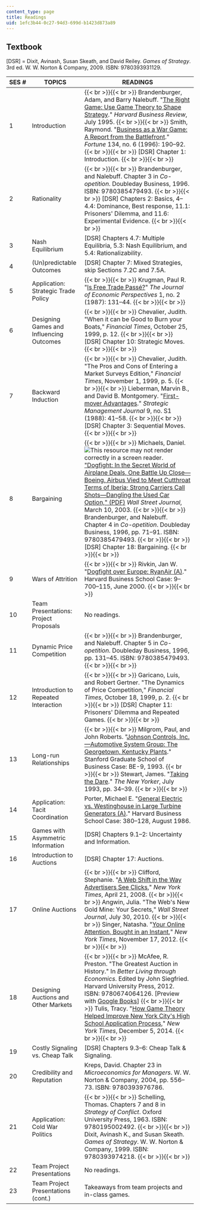 ```yaml
---
content_type: page
title: Readings
uid: 1efc3b44-0c27-94d3-699d-b1423d873a89
---
```


Textbook
--------

\[DSR\] = Dixit, Avinash, Susan Skeath, and David Reiley. _Games of Strategy_. 3rd ed. W. W. Norton & Company, 2009. ISBN: 9780393931129.

| SES # | TOPICS | READINGS |
| --- | --- | --- |
| 1 | Introduction |  {{< br >}}{{< br >}} Brandenburger, Adam, and Barry Nalebuff. "[The Right Game: Use Game Theory to Shape Strategy](https://hbr.org/1995/07/the-right-game-use-game-theory-to-shape-strategy)." _Harvard Business Review_, July 1995. {{< br >}}{{< br >}} Smith, Raymond. "[Business as a War Game: A Report from the Battlefront](http://connection.ebscohost.com/c/articles/9609167597/business-as-war-game-report-from-battlefront)." _Fortune_ 134, no. 6 (1996): 190–92. {{< br >}}{{< br >}} \[DSR\] Chapter 1: Introduction. {{< br >}}{{< br >}}  |
| 2 | Rationality |  {{< br >}}{{< br >}} Brandenburger, and Nalebuff. Chapter 3 in _Co-opetition_. Doubleday Business, 1996. ISBN: 9780385479493. {{< br >}}{{< br >}} \[DSR\] Chapters 2: Basics, 4–4.4: Dominance, Best response, 11.1: Prisoners' Dilemma, and 11.6: Experimental Evidence. {{< br >}}{{< br >}}  |
| 3 | Nash Equilibrium | \[DSR\] Chapters 4.7: Multiple Equilibria, 5.3: Nash Equilibrium, and 5.4: Rationalizability. |
| 4 | (Un)predictable Outcomes | \[DSR\] Chapter 7: Mixed Strategies, skip Sections 7.2C and 7.5A. |
| 5 | Application: Strategic Trade Policy |  {{< br >}}{{< br >}} Krugman, Paul R. "[Is Free Trade Passé?](http://dx.doi.org/10.1257/jep.1.2.131)" _The Journal of Economic Perspectives_ 1, no. 2 (1987): 131–44. {{< br >}}{{< br >}}  |
| 6 | Designing Games and Influencing Outcomes |  {{< br >}}{{< br >}} Chevalier, Judith. "When it can be Good to Burn your Boats," _Financial Times_, October 25, 1999, p. 12. {{< br >}}{{< br >}} \[DSR\] Chapter 10: Strategic Moves. {{< br >}}{{< br >}}  |
| 7 | Backward Induction |  {{< br >}}{{< br >}} Chevalier, Judith. "The Pros and Cons of Entering a Market Surveys Edition," _Financial Times_, November 1, 1999, p. 5. {{< br >}}{{< br >}} Lieberman, Marvin B., and David B. Montgomery. "[First-mover Advantages](http://dx.doi.org/10.1002/smj.4250090706)." _Strategic Management Journal_ 9, no. S1 (1988): 41–58. {{< br >}}{{< br >}} \[DSR\] Chapter 3: Sequential Moves. {{< br >}}{{< br >}}  |
| 8 | Bargaining |  {{< br >}}{{< br >}} Michaels, Daniel. ![This resource may not render correctly in a screen reader.](/images/inacessible.gif)["Dogfight: In the Secret World of Airplane Deals, One Battle Up Close—Boeing, Airbus Vied to Meet Cutthroat Terms of Iberia; Strong Carriers Call Shots—Dangling the Used Car Option," (PDF)](https://maxionline.files.wordpress.com/2010/09/dogfight_boeing-airbus-iberia.pdf) _Wall Street Journal_, March 10, 2003. {{< br >}}{{< br >}} Brandenburger, and Nalebuff. Chapter 4 in _Co-opetition_. Doubleday Business, 1996, pp. 71–91. ISBN: 9780385479493. {{< br >}}{{< br >}} \[DSR\] Chapter 18: Bargaining. {{< br >}}{{< br >}}  |
| 9 | Wars of Attrition |  {{< br >}}{{< br >}} Rivkin, Jan W. "[Dogfight over Europe: RyanAir (A)](http://www.hbs.edu/faculty/Pages/item.aspx?num=27241)." Harvard Business School Case: 9–700–115, June 2000. {{< br >}}{{< br >}}  |
| 10 | Team Presentations: Project Proposals | No readings. |
| 11 | Dynamic Price Competition |  {{< br >}}{{< br >}} Brandenburger, and Nalebuff. Chapter 5 in _Co-opetition_. Doubleday Business, 1996, pp. 131–45. ISBN: 9780385479493. {{< br >}}{{< br >}}  |
| 12 | Introduction to Repeated Interaction |  {{< br >}}{{< br >}} Garicano, Luis, and Robert Gertner. "The Dynamics of Price Competition," _Financial Times_, October 18, 1999, p. 2. {{< br >}}{{< br >}} \[DSR\] Chapter 11: Prisoners' Dilemma and Repeated Games. {{< br >}}{{< br >}}  |
| 13 | Long-run Relationships |  {{< br >}}{{< br >}} Milgrom, Paul, and John Roberts. "[Johnson Controls, Inc.—Automotive System Group: The Georgetown, Kentucky Plants](https://www.gsb.stanford.edu/faculty-research/case-studies/johnson-controls-inc-automotive-systems-group-georgetown-kentucky)." Stanford Graduate School of Business Case: BE-9, 1993. {{< br >}}{{< br >}} Stewart, James. "[Taking the Dare](http://www.newyorker.com/magazine/1993/07/26/taking-the-dare)." _The New Yorker_, July 1993, pp. 34–39. {{< br >}}{{< br >}}  |
| 14 | Application: Tacit Coordination | Porter, Michael E. "[General Electric vs. Westinghouse in Large Turbine Generators (A)](https://hbr.org/product/general-electric-vs-westinghouse-in-large-turbine-generators-a/380128-PDF-ENG)." Harvard Business School Case: 380–128, August 1986. |
| 15 | Games with Asymmetric Information | \[DSR\] Chapters 9.1–2: Uncertainty and Information. |
| 16 | Introduction to Auctions | \[DSR\] Chapter 17: Auctions. |
| 17 | Online Auctions |  {{< br >}}{{< br >}} Clifford, Stephanie. "[A Web Shift in the Way Advertisers See Clicks](http://www.nytimes.com/2008/04/21/business/media/21online.html)," _New York Times_, April 21, 2008. {{< br >}}{{< br >}} Angwin, Julia. "The Web's New Gold Mine: Your Secrets," _Wall Street Journal_, July 30, 2010. {{< br >}}{{< br >}} Singer, Natasha. "[Your Online Attention, Bought in an Instant](http://www.nytimes.com/2012/11/18/technology/your-online-attention-bought-in-an-instant-by-advertisers.html)," _New York Times_, November 17, 2012. {{< br >}}{{< br >}}  |
| 18 | Designing Auctions and Other Markets |  {{< br >}}{{< br >}} McAfee, R. Preston. "The Greatest Auction in History." In _Better Living through Economics_. Edited by John Siegfried. Harvard University Press, 2012. ISBN: 9780674064126. \[Preview with [Google Books](http://books.google.com/books?id=P_NQcxSw0XQC&pg=PA168#v=onepage)\] {{< br >}}{{< br >}} Tulis, Tracy. "[How Game Theory Helped Improve New York City's High School Application Process](http://www.nytimes.com/2014/12/07/nyregion/how-game-theory-helped-improve-new-york-city-high-school-application-process.html?_r=0)," _New York Times_, December 5, 2014. {{< br >}}{{< br >}}  |
| 19 | Costly Signaling vs. Cheap Talk | \[DSR\] Chapters 9.3–6: Cheap Talk & Signaling. |
| 20 | Credibility and Reputation | Kreps, David. Chapter 23 in _Microeconomics for Managers_. W. W. Norton & Company, 2004, pp. 556–73. ISBN: 9780393976786. |
| 21 | Application: Cold War Politics |  {{< br >}}{{< br >}} Schelling, Thomas. Chapters 7 and 8 in _Strategy of Conflict_. Oxford University Press, 1963. ISBN: 9780195002492. {{< br >}}{{< br >}} Dixit, Avinash K., and Susan Skeath. _Games of Strategy_. W. W. Norton & Company, 1999. ISBN: 9780393974218. {{< br >}}{{< br >}}  |
| 22 | Team Project Presentations | No readings. |
| 23 | Team Project Presentations (cont.) | Takeaways from team projects and in-class games.